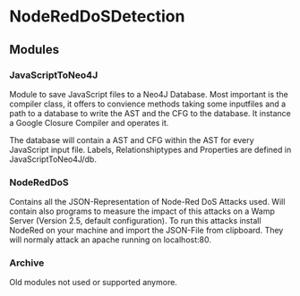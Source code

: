 # NodeRedDoSDetection

## Modules
### JavaScriptToNeo4J
Module to save JavaScript files to a Neo4J Database. Most important is the compiler class, it offers to convience methods
taking some inputfiles and a path to a database to write the AST and the CFG to the database. It instance a Google Closure Compiler and operates it. 

The database will contain a AST and CFG within the AST for every JavaScript input file. Labels, Relationshiptypes and Properties
are defined in JavaScriptToNeo4J/db.

### NodeRedDoS
Contains all the JSON-Representation of Node-Red DoS Attacks used. Will contain also programs to measure the impact of this 
attacks on a Wamp Server (Version 2.5, default configuration).
To run this attacks install NodeRed on your machine and import the JSON-File from clipboard. They will normaly attack an apache running
on localhost:80.

### Archive
Old modules not used or supported anymore.

  
